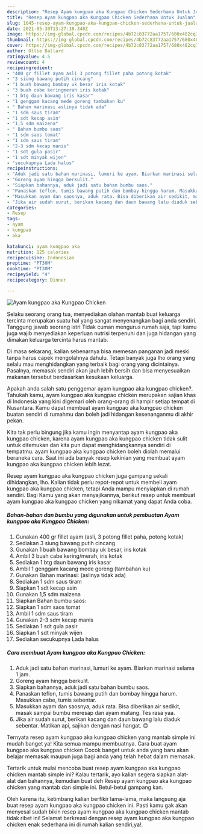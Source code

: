 ```yaml
---
description: "Resep Ayam kungpao aka Kungpao Chicken Sederhana Untuk Jualan"
title: "Resep Ayam kungpao aka Kungpao Chicken Sederhana Untuk Jualan"
slug: 1045-resep-ayam-kungpao-aka-kungpao-chicken-sederhana-untuk-jualan
date: 2021-05-30T13:27:18.348Z
image: https://img-global.cpcdn.com/recipes/4b72c83772aa1757/680x482cq70/ayam-kungpao-aka-kungpao-chicken-foto-resep-utama.jpg
thumbnail: https://img-global.cpcdn.com/recipes/4b72c83772aa1757/680x482cq70/ayam-kungpao-aka-kungpao-chicken-foto-resep-utama.jpg
cover: https://img-global.cpcdn.com/recipes/4b72c83772aa1757/680x482cq70/ayam-kungpao-aka-kungpao-chicken-foto-resep-utama.jpg
author: Ollie Ballard
ratingvalue: 4.5
reviewcount: 4
recipeingredient:
- "400 gr fillet ayam asli 3 potong fillet paha potong kotak"
- "3 siung bawang putih cincang"
- "1 buah bawang bombay uk besar iris kotak"
- "3 buah cabe keringmerah iris kotak"
- "1 btg daun bawang iris kasar"
- "1 genggam kacang mede goreng tambahan ku"
- " Bahan marinasi aslinya tidak ada"
- "1 sdm saus tiram"
- "1 sdt kecap asin"
- "1,5 sdm maizena"
- " Bahan bumbu saos"
- "1 sdm saos tomat"
- "1 sdm saus tiram"
- "2-3 sdm kecap manis"
- "1 sdt gula pasir"
- "1 sdt minyak wijen"
- "secukupnya Lada halus"
recipeinstructions:
- "Aduk jadi satu bahan marinasi, lumuri ke ayam. Biarkan marinasi selama 1 jam."
- "Goreng ayam hingga berkulit."
- "Siapkan bahannya, aduk jadi satu bahan bumbu saos."
- "Panaskan teflon, tumis bawang putih dan bombay hingga harum. Masukkan cabe, tumis sebentar."
- "Masukkan ayam dan saosnya, aduk rata. Bisa diberikan air sedikit, masak sampai bumbu meresap dan ayam matang. Tes rasa yaa."
- "Jika air sudah surut, berikan kacang dan daun bawang lalu diaduk sebentar. Matikan api, sajikan dengan nasi hangat. 😍"
categories:
- Resep
tags:
- ayam
- kungpao
- aka

katakunci: ayam kungpao aka 
nutrition: 125 calories
recipecuisine: Indonesian
preptime: "PT30M"
cooktime: "PT30M"
recipeyield: "4"
recipecategory: Dinner

---
```



![Ayam kungpao aka Kungpao Chicken](https://img-global.cpcdn.com/recipes/4b72c83772aa1757/680x482cq70/ayam-kungpao-aka-kungpao-chicken-foto-resep-utama.jpg)

Selaku seorang orang tua, menyediakan olahan mantab buat keluarga tercinta merupakan suatu hal yang sangat menyenangkan bagi anda sendiri. Tanggung jawab seorang istri Tidak cuman mengurus rumah saja, tapi kamu juga wajib menyediakan keperluan nutrisi terpenuhi dan juga hidangan yang dimakan keluarga tercinta harus mantab.

Di masa  sekarang, kalian sebenarnya bisa memesan panganan jadi meski tanpa harus capek mengolahnya dahulu. Tetapi banyak juga lho orang yang selalu mau menghidangkan yang terbaik bagi orang yang dicintainya. Pasalnya, memasak sendiri akan jauh lebih bersih dan bisa menyesuaikan makanan tersebut berdasarkan kesukaan keluarga. 



Apakah anda salah satu penggemar ayam kungpao aka kungpao chicken?. Tahukah kamu, ayam kungpao aka kungpao chicken merupakan sajian khas di Indonesia yang kini digemari oleh orang-orang di hampir setiap tempat di Nusantara. Kamu dapat membuat ayam kungpao aka kungpao chicken buatan sendiri di rumahmu dan boleh jadi hidangan kesenanganmu di akhir pekan.

Kita tak perlu bingung jika kamu ingin menyantap ayam kungpao aka kungpao chicken, karena ayam kungpao aka kungpao chicken tidak sulit untuk ditemukan dan kita pun dapat menghidangkannya sendiri di tempatmu. ayam kungpao aka kungpao chicken boleh diolah memalui beraneka cara. Saat ini ada banyak resep kekinian yang membuat ayam kungpao aka kungpao chicken lebih lezat.

Resep ayam kungpao aka kungpao chicken juga gampang sekali dihidangkan, lho. Kalian tidak perlu repot-repot untuk membeli ayam kungpao aka kungpao chicken, tetapi Anda mampu menyiapkan di rumah sendiri. Bagi Kamu yang akan menyajikannya, berikut resep untuk membuat ayam kungpao aka kungpao chicken yang nikamat yang dapat Anda coba.

<!--inarticleads1-->

##### Bahan-bahan dan bumbu yang digunakan untuk pembuatan Ayam kungpao aka Kungpao Chicken:

1. Gunakan 400 gr fillet ayam (asli, 3 potong fillet paha, potong kotak)
1. Sediakan 3 siung bawang putih cincang
1. Gunakan 1 buah bawang bombay uk besar, iris kotak
1. Ambil 3 buah cabe kering/merah, iris kotak
1. Sediakan 1 btg daun bawang iris kasar
1. Ambil 1 genggam kacang mede goreng (tambahan ku)
1. Gunakan  Bahan marinasi: (aslinya tidak ada)
1. Sediakan 1 sdm saus tiram
1. Siapkan 1 sdt kecap asin
1. Gunakan 1,5 sdm maizena
1. Siapkan  Bahan bumbu saos:
1. Siapkan 1 sdm saos tomat
1. Ambil 1 sdm saus tiram
1. Gunakan 2-3 sdm kecap manis
1. Sediakan 1 sdt gula pasir
1. Siapkan 1 sdt minyak wijen
1. Sediakan secukupnya Lada halus




<!--inarticleads2-->

##### Cara membuat Ayam kungpao aka Kungpao Chicken:

1. Aduk jadi satu bahan marinasi, lumuri ke ayam. Biarkan marinasi selama 1 jam.
1. Goreng ayam hingga berkulit.
1. Siapkan bahannya, aduk jadi satu bahan bumbu saos.
1. Panaskan teflon, tumis bawang putih dan bombay hingga harum. Masukkan cabe, tumis sebentar.
1. Masukkan ayam dan saosnya, aduk rata. Bisa diberikan air sedikit, masak sampai bumbu meresap dan ayam matang. Tes rasa yaa.
1. Jika air sudah surut, berikan kacang dan daun bawang lalu diaduk sebentar. Matikan api, sajikan dengan nasi hangat. 😍




Ternyata resep ayam kungpao aka kungpao chicken yang mantab simple ini mudah banget ya! Kita semua mampu membuatnya. Cara buat ayam kungpao aka kungpao chicken Cocok banget untuk anda yang baru akan belajar memasak maupun juga bagi anda yang telah hebat dalam memasak.

Tertarik untuk mulai mencoba buat resep ayam kungpao aka kungpao chicken mantab simple ini? Kalau tertarik, ayo kalian segera siapkan alat-alat dan bahannya, kemudian buat deh Resep ayam kungpao aka kungpao chicken yang mantab dan simple ini. Betul-betul gampang kan. 

Oleh karena itu, ketimbang kalian berfikir lama-lama, maka langsung aja buat resep ayam kungpao aka kungpao chicken ini. Pasti kamu gak akan menyesal sudah bikin resep ayam kungpao aka kungpao chicken mantab tidak ribet ini! Selamat berkreasi dengan resep ayam kungpao aka kungpao chicken enak sederhana ini di rumah kalian sendiri,ya!.

